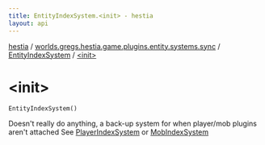 ```yaml
---
title: EntityIndexSystem.<init> - hestia
layout: api
---
```


<div class='api-docs-breadcrumbs'><a href="../../index.html">hestia</a> / <a href="../index.html">worlds.gregs.hestia.game.plugins.entity.systems.sync</a> / <a href="index.html">EntityIndexSystem</a> / <a href="./-init-.html">&lt;init&gt;</a></div>

# &lt;init&gt;

<div class="signature"><code><span class="identifier">EntityIndexSystem</span><span class="symbol">(</span><span class="symbol">)</span></code></div>

Doesn't really do anything, a back-up system for when player/mob plugins aren't attached
See <a href="#">PlayerIndexSystem</a> or <a href="#">MobIndexSystem</a>

